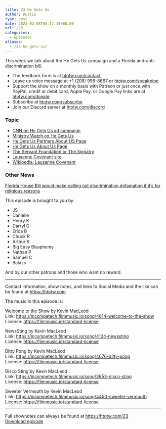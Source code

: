 ```yaml
---
title: 23 He Gets Us
author: Dustin
type: post
date: 2023-03-08T05:12:19+00:00
url: /23
categories:
  - Episodes
aliases:
  - /23-he-gets-us/
---
```

<div id="buzzsprout-player-12397919"></div><script src="https://www.buzzsprout.com/1983601/12397919-23-he-gets-us.js?container_id=buzzsprout-player-12397919&player=small" type="text/javascript" charset="utf-8"></script>

  
This week we talk about the He Gets Us campaign and a Florida anit-anti-discrimination bill.

<!--more-->

 * The feedback form is at [htotw.com/contact][1]
 * Leave us voice message at +1 (208) 996-8667 or [htotw.com/speakpipe][2]
 * Support the show on a monthly basis with Patreon or just once with PayPal, credit or debit card, Apple Pay, or Google Pay links are at [htotw.com/donate][3]
 * Subscribe at [htotw.com/subscribe][4]
 * Join our Discord server at [htotw.com/discord][5]

### Topic

  * [CNN on He Gets Us ad campaign][6]
  * [Ministry Watch on He Gets Us][7]
  * [He Gets Us Partners About US Page][8]
  * [He Gets Us About Us Page][9]
  * [The Servant Foundation or The Signatry][10]
  * [Lausanne Covenant site][11]
  * [Wikipedia: Lausanne Covenant][12]

### Other News

[Florida House Bill would make calling out discrimination defamation if it’s for religious reasons][13]

This episode is brought to you by:

  * JS
  * Danielle
  * Henry K
  * Darryl G
  * Erica B
  * Chuck R
  * Arthur K
  * Big Easy Blasphemy
  * Nathan P
  * Samuel C
  * Balázs

And by our other patrons and those who want no reward.

* * *

Contact information, show notes, and links to Social Media and the like can be found at <https://htotw.com>

The music in this episode is:

Welcome to the Show by Kevin MacLeod  
Link: https://incompetech.filmmusic.io/song/4614-welcome-to-the-show  
License: https://filmmusic.io/standard-license

NewsSting by Kevin MacLeod  
Link: https://incompetech.filmmusic.io/song/4124-newssting  
License: https://filmmusic.io/standard-license

Ditty Pong by Kevin MacLeod  
Link: https://incompetech.filmmusic.io/song/4676-ditty-pong  
License: https://filmmusic.io/standard-license

Disco Sting by Kevin MacLeod  
Link: https://incompetech.filmmusic.io/song/3653-disco-sting  
License: https://filmmusic.io/standard-license

Sweeter Vermouth by Kevin MacLeod  
Link: https://incompetech.filmmusic.io/song/4450-sweeter-vermouth  
License: https://filmmusic.io/standard-license

* * *

Full shownotes can always be found at <https://htotw.com/23>  
[Download episode][14]

 [1]: https://htotw.com/contact
 [2]: https://htotw.com/speakpike
 [3]: https://htotw.com/donate
 [4]: https://htotw.com/subscribe
 [5]: https://htotw.com/discord
 [6]: https://www.cnn.com/2023/02/11/us/he-gets-us-super-bowl-commercials-cec/index.html
 [7]: https://ministrywatch.com/100-million-media-campaign-depicts-human-side-of-jesus-in-outreach-to-skeptics/
 [8]: https://hegetsuspartners.com/about
 [9]: https://hegetsus.com/en/about-us
 [10]: https://thesignatry.com/who-we-are/our-history/
 [11]: https://lausanne.org/content/covenant/lausanne-covenant
 [12]: https://en.wikipedia.org/wiki/Lausanne_Covenant
 [13]: https://www.lgbtqnation.com/2023/02/christians-could-sue-people-who-call-them-homophobic-if-this-gop-bill-passes/
 [14]: https://www.buzzsprout.com/1983601/12397919-23-he-gets-us.mp3?download=true